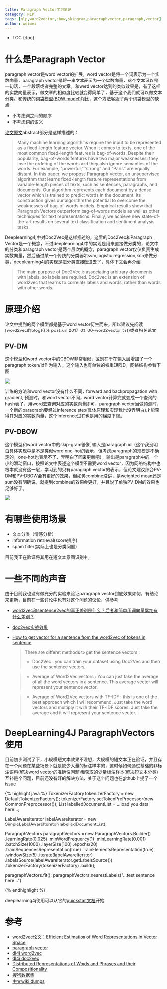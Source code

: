 ```yaml
---
title: Paragraph Vector学习笔记
category: NLP
tags: [nlp,word2vector,cbow,skipgram,paragraphvector,paragraph,vector]
author: weiwei
---
```

* TOC
{:toc}

# 什么是Paragraph Vector
paragraph vector是word vector的扩展，word vector是将一个词表示为一个实数向量，paragraph vector是将一串文本表示为一个实数向量，这个文本可以是一句话，一个段落或者完整的文章。和word vector达到的类似效果是，有了这样的实数向量表示，做文章的相似度比较就变得简单了，基于这个我们就可以做文本分类。和传统的[词袋模型(BOW model)](https://zh.wikipedia.org/wiki/%E8%AF%8D%E8%A2%8B%E6%A8%A1%E5%9E%8B)相比，这个方法客服了两个词袋模型的缺点:

* 不考虑词之间的顺序
* 不考虑词的语义

[论文原文][paragraph vector]abstract部分是这样描述的：
>Many machine learning algorithms require the input to be represented as a fixed-length feature vector. When it comes to texts, one of the most common fixed-length features is bag-of-words. Despite their popularity, bag-of-words features have two major weaknesses: they lose the ordering of the words and they also ignore semantics of the words. For example, “powerful,” “strong” and “Paris” are equally distant. In this paper, we propose Paragraph Vector, an unsupervised algorithm that learns fixed-length feature representations from variable-length pieces of texts, such as sentences, paragraphs, and documents. Our algorithm represents each document by a dense vector which is trained to predict words in the document. Its construction gives our algorithm the potential to overcome the weaknesses of bag-of-words models. Empirical results show that Paragraph Vectors outperform bag-of-words models as well as other techniques for text representations. Finally, we achieve new state-of-the-art results on several text classification and sentiment analysis tasks.


Deeplearning4j中对Doc2Vec是这样描述的，这里的Doc2Vec和Paragraph Vector是一个概念，不过deeplearning4j中的实现是用来直接做分类的，论文中的分类和paragraph vector是两个层次的概念，paragraph vector仅仅负责生成实数向量，然后通过某一个传统的分类器如svm,logistic regression,knn来做分类，deeplearning4j的实现是把分类直接做进去了，具体下文会再介绍
>The main purpose of Doc2Vec is associating arbitrary documents with labels, so labels are required. Doc2vec is an extension of word2vec that learns to correlate labels and words, rather than words with other words. 


# 原理介绍
论文中提到的两个模型都是基于word vector衍生而来，所以建议先阅读[word2vec的blog]({% post_url 2017-03-06-word2vector %})或者相关论文
## PV-DM
这个模型和word vector中的CBOW非常相似，区别在于在输入层增加了一个paragraph token/id作为输入，这个输入也有单独的权重矩阵D，网络结构参看下图

![](/assets/images/pv-dm.png)

训练的方法和word vector没有什么不同，forward and backpropagation with gradient, 预测时，和word vector不同，word vector计算完就变成一个查询的hash表了，用word去查询对应的实数向量即可，paragraph vector当做预测时，一个新的paragraph要经过inference step(具体原理和实现我也没弄明白)才能获得其对应的实数向量，这个inference过程也是用的梯度下降。

## PV-DBOW
这个模型和word vector中的skip-gram很像, 输入是paragraph id（这个我没明白具体实现中是不是类似word one-hot的表示，但考虑paragraph的规模是不确定的，one-hot也表示不了，弄明白了回来更新吧），输出是paragraph中的一个小的滑动窗口，按照论文中表述这个模型不需要word vector，因为网络结构中也根本就没有这一层，学习到的只有paragraph vector的表示，但论文建议综合PV-DM和PV-DBOW会有更好的效果，但如何combine没讲，是weighted mean还是sum没有明确说，就提到combine的效果会更好，并且说了单独PV-DM的效果也足够好了。

![](/assets/images/pv-dbow.png)


# 有哪些使用场景
* 文本分类（情感分析）
* information retrieval(score排序)
* spam filter(实际上也是分类问题)

目前我正在验证将其用在短文本意图识别中。

# 一些不同的声音
由于目前我也没有做充分的实验来验证paragraph vector到底效果如何，有结论来更新，目前在一些讨论中也有对这个问题的议论，供参考

* [word2vec和sentence2vec的真正差别是什么？后者和简单用词向量累加有什么差别？](https://www.zhihu.com/question/34268273)
* [doc2vec实战效果](http://ml.memect.com/remix/3806113533660642.html)
* [How to get vector for a sentence from the word2vec of tokens in sentence](http://stackoverflow.com/questions/29760935/how-to-get-vector-for-a-sentence-from-the-word2vec-of-tokens-in-sentence)
	>There are differet methods to get the sentence vectors :
	>
	>* Doc2Vec : you can train your dataset using Doc2Vec and then use the sentence vectors.
	 
	>* Average of Word2Vec vectors : You can just take the average of all the word vectors in a sentence. This average vector will represent your sentence vector.
	
	>* Average of Word2Vec vectors with TF-IDF : this is one of the best approach which I will recommend. Just take the word vectors and multiply it with their TF-IDF scores. Just take the average and it will represent your sentence vector.

# DeepLearning4J ParagraphVectors使用
目前初步测试了下，小规模短文本效果不理想，大规模的短文本正在验证，并且存在一个问题在某些场景下就是缺少大量的标注样本的，这时候如何通过基础的非标注语料(解决word vector的准确性问题)和获取的少量标注样本(解决短文本分类)互补是个问题，目前还没有好的解决方法，关于这个问题也在github上提了一个[issue](https://github.com/deeplearning4j/deeplearning4j/issues/3063)

{% highlight java %}
TokenizerFactory tokenizerFactory = new DefaultTokenizerFactory();
tokenizerFactory.setTokenPreProcessor(new CommonPreprocessor());
List<LabelledDocument> labelledDocumentList = ...load you data here...;

LabelAwareIterator labelAwareIterator = new SimpleLabelAwareIterator(labelledDocumentList);

ParagraphVectors paragraphVectors = new ParagraphVectors.Builder()
        .learningRate(0.025)
        .minWordFrequency(1)
        .minLearningRate(0.001)
        .batchSize(1000)
        .layerSize(100)
        .epochs(20)
        .trainSequencesRepresentation(true)
        .trainElementsRepresentation(true)
        .windowSize(5)
        .iterate(labelAwareIterator)
        .labelsSource(labelAwareIterator.getLabelsSource())
        .tokenizerFactory(tokenizerFactory)
        .build();

paragraphVectors.fit();
paragraphVectors.nearestLabels("...test sentence here...")

{% endhighlight %}

deeplearning4j使用可以从它的[quickstart文档](https://deeplearning4j.org/quickstart)开始

# 参考
* [word2vec论文：Efficient Estimation of Word Representations in
Vector Space](https://arxiv.org/pdf/1301.3781.pdf)
* [paragraph vector][paragraph vector]
* [dl4j word2vec](https://deeplearning4j.org/word2vec.html)
* [dl4j doc2vec](https://deeplearning4j.org/doc2vec)
* [Distributed Representations of Words and Phrases
and their Compositionality](https://papers.nips.cc/paper/5021-distributed-representations-of-words-and-phrases-and-their-compositionality.pdf)
* [搜狗数据集](http://www.sogou.com/labs/resource/ca.php)
* [中文wiki dumps](https://dumps.wikimedia.org/zhwiki/)

[paragraph vector]:https://cs.stanford.edu/~quocle/paragraph_vector.pdf
